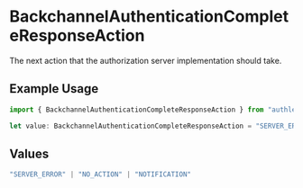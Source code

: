 # BackchannelAuthenticationCompleteResponseAction

The next action that the authorization server implementation should take.


## Example Usage

```typescript
import { BackchannelAuthenticationCompleteResponseAction } from "authlete-test/models";

let value: BackchannelAuthenticationCompleteResponseAction = "SERVER_ERROR";
```

## Values

```typescript
"SERVER_ERROR" | "NO_ACTION" | "NOTIFICATION"
```